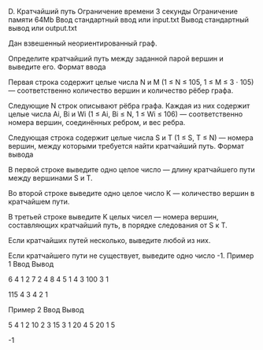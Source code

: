 
D. Кратчайший путь
Ограничение времени 	3 секунды
Ограничение памяти 	64Mb
Ввод 	стандартный ввод или input.txt
Вывод 	стандартный вывод или output.txt

Дан взвешенный неориентированный граф.

Определите кратчайший путь между заданной парой вершин и выведите его.
Формат ввода

Первая строка содержит целые числа N и M (1 ≤ N ≤ 105, 1 ≤ M ≤ 3 ⋅ 105) — соответственно количество вершин и количество рёбер графа.

Следующие N строк описывают рёбра графа. Каждая из них содержит целые числа Ai, Bi и Wi (1 ≤ Ai, Bi ≤ N, 1 ≤ Wi ≤ 106) — соответственно номера вершин, соединённых ребром, и вес ребра.

Следующая строка содержит целые числа S и T (1 ≤ S, T ≤ N) — номера вершин, между которыми требуется найти кратчайший путь.
Формат вывода

В первой строке выведите одно целое число — длину кратчайшего пути между вершинами S и T.

Во второй строке выведите одно целое число K — количество вершин в кратчайшем пути.

В третьей строке выведите K целых чисел — номера вершин, составляющих кратчайший путь, в порядке следования от S к T.

Если кратчайших путей несколько, выведите любой из них.

Если кратчайшего пути не существует, выведите одно число -1.
Пример 1
Ввод
Вывод

6 4
1 2 7
2 4 8
4 5 1
4 3 100
3 1

	

115
4
3 4 2 1 

Пример 2
Ввод
Вывод

5 4
1 2 10
2 3 15
3 1 20
4 5 20
1 5

	

-1
